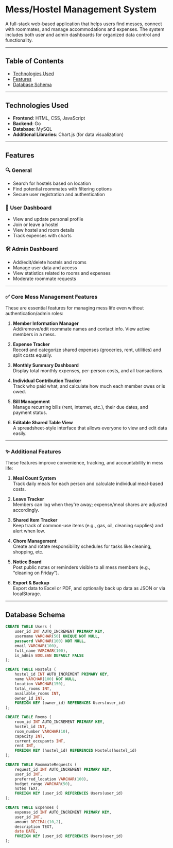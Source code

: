 # Mess/Hostel Management System

A full-stack web-based application that helps users find messes, connect with roommates, and manage accommodations and expenses. The system includes both user and admin dashboards for organized data control and functionality.

---

## Table of Contents

- [Technologies Used](#technologies-used)  
- [Features](#features)  
- [Database Schema](#database-schema)

---

## Technologies Used

- **Frontend**: HTML, CSS, JavaScript  
- **Backend**: Go  
- **Database**: MySQL  
- **Additional Libraries**: Chart.js (for data visualization)

---

## Features

### 🔍 General
- Search for hostels based on location  
- Find potential roommates with filtering options  
- Secure user registration and authentication  

### 👤 User Dashboard
- View and update personal profile  
- Join or leave a hostel  
- View hostel and room details  
- Track expenses with charts  

### 🛠️ Admin Dashboard
- Add/edit/delete hostels and rooms  
- Manage user data and access  
- View statistics related to rooms and expenses  
- Moderate roommate requests  

---

### ✅ Core Mess Management Features
These are essential features for managing mess life even without authentication/admin roles:

1. **Member Information Manager**  
   Add/remove/edit roommate names and contact info. View active members in a mess.

2. **Expense Tracker**  
   Record and categorize shared expenses (groceries, rent, utilities) and split costs equally.

3. **Monthly Summary Dashboard**  
   Display total monthly expenses, per-person costs, and all transactions.

4. **Individual Contribution Tracker**  
   Track who paid what, and calculate how much each member owes or is owed.

5. **Bill Management**  
   Manage recurring bills (rent, internet, etc.), their due dates, and payment status.

6. **Editable Shared Table View**  
   A spreadsheet-style interface that allows everyone to view and edit data easily.

---

### ✨ Additional Features
These features improve convenience, tracking, and accountability in mess life:

1. **Meal Count System**  
   Track daily meals for each person and calculate individual meal-based costs.

2. **Leave Tracker**  
   Members can log when they're away; expense/meal shares are adjusted accordingly.

3. **Shared Item Tracker**  
   Keep track of common-use items (e.g., gas, oil, cleaning supplies) and alert when low.

4. **Chore Management**  
   Create and rotate responsibility schedules for tasks like cleaning, shopping, etc.

5. **Notice Board**  
   Post public notes or reminders visible to all mess members (e.g., “cleaning on Friday”).

6. **Export & Backup**  
   Export data to Excel or PDF, and optionally back up data as JSON or via localStorage.

---

## Database Schema

```sql
CREATE TABLE Users (
    user_id INT AUTO_INCREMENT PRIMARY KEY,
    username VARCHAR(50) UNIQUE NOT NULL,
    password VARCHAR(100) NOT NULL,
    email VARCHAR(100),
    full_name VARCHAR(100),
    is_admin BOOLEAN DEFAULT FALSE
);

CREATE TABLE Hostels (
    hostel_id INT AUTO_INCREMENT PRIMARY KEY,
    name VARCHAR(100) NOT NULL,
    location VARCHAR(150),
    total_rooms INT,
    available_rooms INT,
    owner_id INT,
    FOREIGN KEY (owner_id) REFERENCES Users(user_id)
);

CREATE TABLE Rooms (
    room_id INT AUTO_INCREMENT PRIMARY KEY,
    hostel_id INT,
    room_number VARCHAR(10),
    capacity INT,
    current_occupants INT,
    rent INT,
    FOREIGN KEY (hostel_id) REFERENCES Hostels(hostel_id)
);

CREATE TABLE RoommateRequests (
    request_id INT AUTO_INCREMENT PRIMARY KEY,
    user_id INT,
    preferred_location VARCHAR(100),
    budget_range VARCHAR(50),
    notes TEXT,
    FOREIGN KEY (user_id) REFERENCES Users(user_id)
);

CREATE TABLE Expenses (
    expense_id INT AUTO_INCREMENT PRIMARY KEY,
    user_id INT,
    amount DECIMAL(10,2),
    description TEXT,
    date DATE,
    FOREIGN KEY (user_id) REFERENCES Users(user_id)
);
